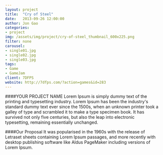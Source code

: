 ```yaml
---
layout: project
title:  "Cry of Steel"
date:   2013-09-26 12:00:00
author: Jon Gao
categories:
- project
img: /assets/img/project/cry-of-steel_thumbnail_600x225.png
filter: none
carousel:
- single01.jpg
- single02.jpg
- single03.jpg
tags:
- Game
- GameJam
client: 7DFPS
website: http://7dfps.com/?action=games&id=283
---
```

####YOUR PROJECT NAME
Lorem Ipsum is simply dummy text of the printing and typesetting industry. Lorem Ipsum has been the industry's standard dummy text ever since the 1500s, when an unknown printer took a galley of type and scrambled it to make a type specimen book. It has survived not only five centuries, but also the leap into electronic typesetting, remaining essentially unchanged.

####Our Proposal
It was popularised in the 1960s with the release of Letraset sheets containing Lorem Ipsum passages, and more recently with desktop publishing software like Aldus PageMaker including versions of Lorem Ipsum.
